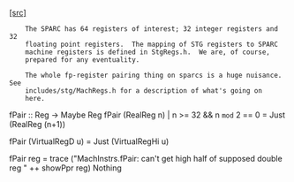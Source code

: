 [[src]](https://github.com/ghc/ghc/tree/master/compiler/nativeGen/SPARC/Regs.hs)

        The SPARC has 64 registers of interest; 32 integer registers and 32
        floating point registers.  The mapping of STG registers to SPARC
        machine registers is defined in StgRegs.h.  We are, of course,
        prepared for any eventuality.

        The whole fp-register pairing thing on sparcs is a huge nuisance.  See
        includes/stg/MachRegs.h for a description of what's going on
        here.



fPair :: Reg -> Maybe Reg
fPair (RealReg n)
        | n >= 32 && n `mod` 2 == 0  = Just (RealReg (n+1))

fPair (VirtualRegD u)
        = Just (VirtualRegHi u)

fPair reg
        = trace ("MachInstrs.fPair: can't get high half of supposed double reg " ++ showPpr reg)
                Nothing
